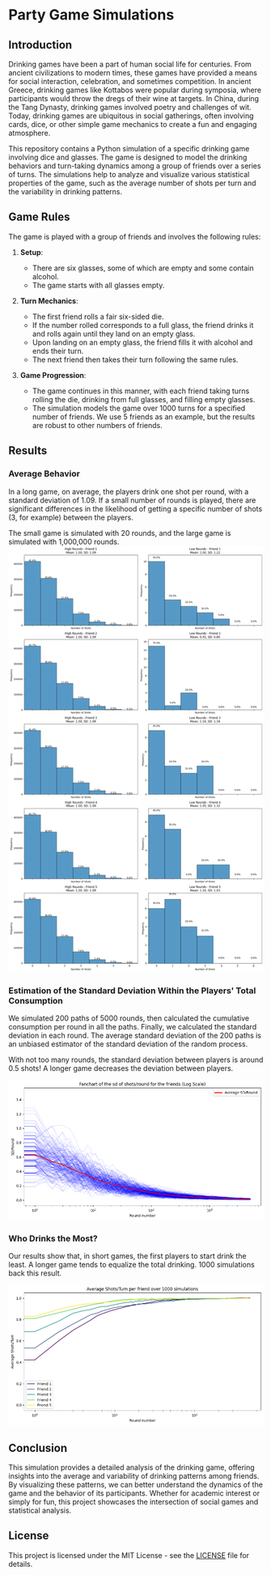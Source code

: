 # Party Game Simulations

## Introduction

Drinking games have been a part of human social life for centuries. From ancient civilizations to modern times, these games have provided a means for social interaction, celebration, and sometimes competition. In ancient Greece, drinking games like Kottabos were popular during symposia, where participants would throw the dregs of their wine at targets. In China, during the Tang Dynasty, drinking games involved poetry and challenges of wit. Today, drinking games are ubiquitous in social gatherings, often involving cards, dice, or other simple game mechanics to create a fun and engaging atmosphere.

This repository contains a Python simulation of a specific drinking game involving dice and glasses. The game is designed to model the drinking behaviors and turn-taking dynamics among a group of friends over a series of turns. The simulations help to analyze and visualize various statistical properties of the game, such as the average number of shots per turn and the variability in drinking patterns.

## Game Rules

The game is played with a group of friends and involves the following rules:

1. **Setup**:
    - There are six glasses, some of which are empty and some contain alcohol.
    - The game starts with all glasses empty.

2. **Turn Mechanics**:
    - The first friend rolls a fair six-sided die.
    - If the number rolled corresponds to a full glass, the friend drinks it and rolls again until they land on an empty glass.
    - Upon landing on an empty glass, the friend fills it with alcohol and ends their turn.
    - The next friend then takes their turn following the same rules.

3. **Game Progression**:
    - The game continues in this manner, with each friend taking turns rolling the die, drinking from full glasses, and filling empty glasses.
    - The simulation models the game over 1000 turns for a specified number of friends. We use 5 friends as an example, but the results are robust to other numbers of friends.

## Results

### Average Behavior

In a long game, on average, the players drink one shot per round, with a standard deviation of 1.09. If a small number of rounds is played, there are significant differences in the likelihood of getting a specific number of shots (3, for example) between the players.

The small game is simulated with 20 rounds, and the large game is simulated with 1,000,000 rounds.
![Histograms of the player's results with short and long games](result_1.png)

### Estimation of the Standard Deviation Within the Players' Total Consumption

We simulated 200 paths of 5000 rounds, then calculated the cumulative consumption per round in all the paths. Finally, we calculated the standard deviation in each round. The average standard deviation of the 200 paths is an unbiased estimator of the standard deviation of the random process.

With not too many rounds, the standard deviation between players is around 0.5 shots! A longer game decreases the deviation between players.

![Standard deviation within players](result_2.png)

### Who Drinks the Most?

Our results show that, in short games, the first players to start drink the least. A longer game tends to equalize the total drinking. 1000 simulations back this result.

![Consumption per player](result_3.png)

## Conclusion

This simulation provides a detailed analysis of the drinking game, offering insights into the average and variability of drinking patterns among friends. By visualizing these patterns, we can better understand the dynamics of the game and the behavior of its participants. Whether for academic interest or simply for fun, this project showcases the intersection of social games and statistical analysis.

## License

This project is licensed under the MIT License - see the [LICENSE](LICENSE) file for details.
